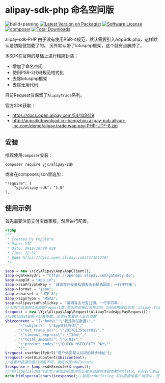 # alipay-sdk-php 命名空间版

![build=passing][ico-build]
[![Latest Version on Packagist][ico-version]][link-packagist]
[![Software License][ico-license]](LICENSE.md)
[![composer][ico-composer]][link-packagist]
[![Total Downloads][ico-downloads]][link-downloads]

alipay-sdk-PHP 由于没有使用PSR-4规范，默认需要引入AopSdk.php，这样默认是初始就加载了的。
另外默认带了lotusphp框架，这个就有点臃肿了。

本SDK在官网的基础上进行精简封装：

- 增加了命名空间
- 使用PSR-2代码规范格式化
- 去除lotusphp框架
- 去除无用代码


目前Request仅保留了`AlipayTrade`系列。

官方SDK获取：

- https://docs.open.alipay.com/54/103419
- http://aopsdkdownload.cn-hangzhou.alipay-pub.aliyun-inc.com/demo/alipay.trade.wap.pay-PHP-UTF-8.zip

## 安装
推荐使用`composer`安装：
```
composer require yjc/alipay-sdk
```

或者在composer.json里追加：
```
"require": {
	"yjc/alipay-sdk": "1.0"
},
```

## 使用示例
首先需要注册支付宝商家版。然后进行配置。

``` php
<?php
/**
 * Created by PhpStorm.
 * User: YJC
 * Date: 2018/10/29 029
 * Time: 22:32
 * @see https://docs.open.alipay.com/54/106370/
 */

$aop = new \Yjc\Alipay\Aop\AopClient();
$aop->gatewayUrl = "https://openapi.alipay.com/gateway.do";
$aop->appId = "app_id";
$aop->rsaPrivateKey = '请填写开发者私钥去头去尾去回车，一行字符串';
$aop->format = "json";
$aop->charset = "UTF-8";
$aop->signType = "RSA2";
$aop->alipayrsaPublicKey = '请填写支付宝公钥，一行字符串';
//实例化具体API对应的request类,类名称和接口名称对应,当前调用接口名称：alipay.trade.app.pay
$request = new \Yjc\Alipay\Aop\Request\AlipayTradeAppPayRequest();
//SDK已经封装掉了公共参数，这里只需要传入业务参数
$bizcontent = "{\"body\":\"我是测试数据\","
    . "\"subject\": \"App支付测试\","
    . "\"out_trade_no\": \"20170125test01\","
    . "\"timeout_express\": \"30m\","
    . "\"total_amount\": \"0.01\","
    . "\"product_code\":\"QUICK_MSECURITY_PAY\""
    . "}";
$request->setNotifyUrl("商户外网可以访问的异步地址");
$request->setBizContent($bizcontent);
//这里和普通的接口调用不同，使用的是sdkExecute
$response = $aop->sdkExecute($request);
//htmlspecialchars是为了输出到页面时防止被浏览器将关键参数html转义，实际打印到日志以及http传输不会有这个问题
echo htmlspecialchars($response);//就是orderString 可以直接给客户端请求，无需再做处理。

```


[ico-build]: https://img.shields.io/badge/build-passing-brightgreen.svg?maxAge=2592000
[ico-version]: https://img.shields.io/packagist/v/yjc/alipay-sdk.svg?style=flat-square
[ico-license]: https://img.shields.io/badge/license-MIT-brightgreen.svg?style=flat-square
[ico-downloads]: https://img.shields.io/packagist/dt/yjc/alipay-sdk.svg?style=flat-square
[ico-composer]: https://img.shields.io/badge/composer-yjc/alipay-sdk.svg?maxAge=2592000

[link-packagist]: https://packagist.org/packages/yjc/alipay-sdk
[link-downloads]: https://packagist.org/packages/yjc/alipay-sdk
[link-author]: https://github.com/52fhy

